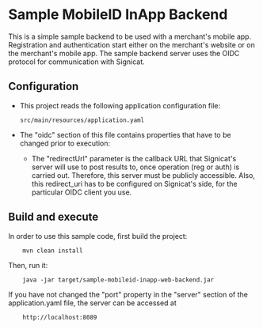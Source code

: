 Sample MobileID InApp Backend
=====================================

This is a simple sample backend to be used with a merchant's mobile app. Registration and authentication start either on the merchant's website or on the merchant's mobile app. The sample backend server uses the OIDC protocol for communication with Signicat.


Configuration
-------------------------------

-   This project reads the following application configuration file:

        src/main/resources/application.yaml

-   The "oidc" section of this file contains properties that have to be changed prior to execution:
	-   The "redirectUrl" parameter is the callback URL that Signicat's server will use to post results to, once operation (reg or auth) is carried out. 
	    Therefore, this server must be publicly accessible.
	    Also, this redirect_uri has to be configured on Signicat's side, for the particular OIDC client you use.
         

Build and execute
-------------------------------
In order to use this sample code, first build the project:

        mvn clean install

Then, run it:
    
        java -jar target/sample-mobileid-inapp-web-backend.jar
        
If you have not changed the "port" property in the "server" section of the application.yaml file, the server can be accessed at 

        http://localhost:8089
        
